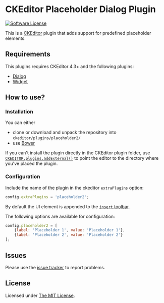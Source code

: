 # CKEditor Placeholder Dialog Plugin

[![Software License](https://img.shields.io/badge/license-MIT-brightgreen.svg?style=flat-square)](LICENSE)

This is a [CKEditor](http://ckeditor.com/) plugin that adds support for predefined placeholder elements.

## Requirements

This plugins requires CKEditor 4.3+ and the following plugins:

* [Dialog](http://ckeditor.com/addon/dialog)
* [Widget](http://ckeditor.com/addon/widget)

## How to use?

### Installation

You can either

* clone or download and unpack the repository into `ckeditor/plugins/placeholder2/`
* use [Bower](http://bower.io)

If you can't install the plugin directly in the CKEditor plugin folder, use 
[`CKEDITOR.plugins.addExternal()`](http://docs.ckeditor.com/#!/api/CKEDITOR.resourceManager-method-addExternal) to 
point the editor to the directory where you've placed the plugin.

### Configuration

Include the name of the plugin in the ckeditor `extraPlugins` option:

```js
config.extraPlugins = 'placeholder2';
```

By default the UI element is appended to the [`insert` toolbar](http://docs.ckeditor.com/#!/guide/dev_toolbar).

The following options are available for configuration:

```js
config.placeholder2 = [
    {label: 'Placeholder 1', value: 'Placeholder 1'},
    {label: 'Placeholder 2', value: 'Placeholder 2'}
];
```

## Issues

Please use the [issue tracker](https://github.com/tongtoanbs/placeholder-dialog/issues) to report problems.

## License

Licensed under [The MIT License](http://www.opensource.org/licenses/mit-license.php).